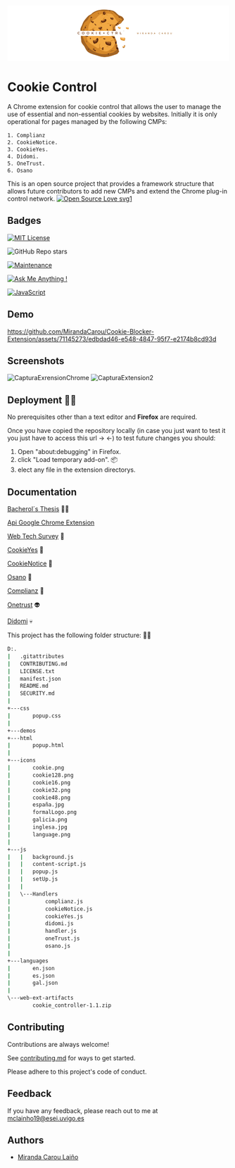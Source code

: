 ![Logo](./icons/formalLogo.png)

#   Cookie Control 

A Chrome extension for cookie control that allows the user to manage the use of essential and non-essential cookies by websites. Initially it is only operational for pages managed by the following CMPs:

    1. Complianz
    2. CookieNotice.
    3. CookieYes.
    4. Didomi.
    5. OneTrust.
    6. Osano
This is an open source project that provides a framework structure that allows future contributors to add new CMPs and extend the Chrome plug-in control network.
[![Open Source Love svg1](https://badges.frapsoft.com/os/v1/open-source.svg?v=103)](https://github.com/ellerbrock/open-source-badges/)


## Badges

[![MIT License](https://img.shields.io/badge/License-MIT-green.svg)](https://choosealicense.com/licenses/mit/)

![GitHub Repo stars](https://img.shields.io/github/stars/MirandaCarou/Cookie-Blocker-Extension)

[![Maintenance](https://img.shields.io/badge/Maintained%3F-yes-green.svg)](https://github.com/MirandaCarou/Cookie-Blocker-Extension/graphs/commit-activity)

[![Ask Me Anything !](https://img.shields.io/badge/Ask%20me-anything-1abc9c.svg)](https://github.com/MirandaCarou/AMA)

[![JavaScript](https://img.shields.io/badge/--F7DF1E?logo=javascript&logoColor=000)](https://www.javascript.com/)

## Demo

https://github.com/MirandaCarou/Cookie-Blocker-Extension/assets/71145273/edbdad46-e548-4847-95f7-e2174b8cd93d

## Screenshots

![CapturaExrensionChrome](https://github.com/MirandaCarou/Cookie-Blocker-Firefox/assets/71145273/7202b5c0-7e3b-4806-a695-6b1f018bcd36)
![CapturaExtension2](https://github.com/MirandaCarou/Cookie-Blocker-Firefox/assets/71145273/88711753-4c8a-420c-ac85-8fcb0bcd7fbe)



## Deployment 👷‍♀

No prerequisites other than a text editor and **Firefox** are required. 

Once you have copied the repository locally (in case you just want to test it you just have to access this url -> <-) to test future changes you should: 

  1. Open "about:debugging" in Firefox.
  2. click "Load temporary add-on". 📦
  3. elect any file in the extension directorys.


## Documentation

[Bacherol´s Thesis](https://linktodocumentation) 👩‍🎓

[Api Google Chrome Extension](https://developer.chrome.com/docs/extensions/mv3/)

[Web Tech Survey](https://webtechsurvey.com/technology-type/cookie-compliance) 👾

[CookieYes](https://www.cookieyes.com/es/) 👻

[CookieNotice](https://wordpress.org/plugins/cookie-notice/) 👺

[Osano](https://www.osano.com/) 👹

[Complianz](https://complianz.io/) 🤖

[Onetrust](https://www.onetrust.es/) 👽

[Didomi](https://www.didomi.io/) 💀

This project has the following folder structure: 🌳🌲

```bash
D:.
|   .gitattributes
|   CONTRIBUTING.md
|   LICENSE.txt
|   manifest.json
|   README.md
|   SECURITY.md
|
+---css
|       popup.css
|
+---demos
+---html
|       popup.html
|
+---icons
|       cookie.png
|       cookie128.png
|       cookie16.png
|       cookie32.png
|       cookie48.png
|       españa.jpg
|       formalLogo.png
|       galicia.png
|       inglesa.jpg
|       language.png
|
+---js
|   |   background.js
|   |   content-script.js
|   |   popup.js
|   |   setUp.js
|   |
|   \---Handlers
|           complianz.js
|           cookieNotice.js
|           cookieYes.js
|           didomi.js
|           handler.js
|           oneTrust.js
|           osano.js
|
+---languages
|       en.json
|       es.json
|       gal.json
|
\---web-ext-artifacts
        cookie_controller-1.1.zip
```

## Contributing

Contributions are always welcome!

See [contributing.md](https://github.com/MirandaCarou/Cookie-Blocker-Firefox/blob/main/CONTRIBUTING.md) for ways to get started.

Please adhere to this project's code of conduct.


## Feedback

If you have any feedback, please reach out to me at mclainho19@esei.uvigo.es 

## Authors

- [Miranda Carou Laiño ](https://github.com/MirandaCarou)
